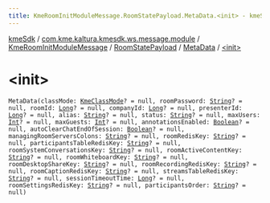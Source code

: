 ```yaml
---
title: KmeRoomInitModuleMessage.RoomStatePayload.MetaData.<init> - kmeSdk
---
```


[kmeSdk](../../../../index.html) / [com.kme.kaltura.kmesdk.ws.message.module](../../../index.html) / [KmeRoomInitModuleMessage](../../index.html) / [RoomStatePayload](../index.html) / [MetaData](index.html) / [&lt;init&gt;](./-init-.html)

# &lt;init&gt;

`MetaData(classMode: `[`KmeClassMode`](../../../../com.kme.kaltura.kmesdk.ws.message.type/-kme-class-mode/index.html)`? = null, roomPassword: `[`String`](https://kotlinlang.org/api/latest/jvm/stdlib/kotlin/-string/index.html)`? = null, roomId: `[`Long`](https://kotlinlang.org/api/latest/jvm/stdlib/kotlin/-long/index.html)`? = null, companyId: `[`Long`](https://kotlinlang.org/api/latest/jvm/stdlib/kotlin/-long/index.html)`? = null, presenterId: `[`Long`](https://kotlinlang.org/api/latest/jvm/stdlib/kotlin/-long/index.html)`? = null, alias: `[`String`](https://kotlinlang.org/api/latest/jvm/stdlib/kotlin/-string/index.html)`? = null, status: `[`String`](https://kotlinlang.org/api/latest/jvm/stdlib/kotlin/-string/index.html)`? = null, maxUsers: `[`Int`](https://kotlinlang.org/api/latest/jvm/stdlib/kotlin/-int/index.html)`? = null, maxGuests: `[`Int`](https://kotlinlang.org/api/latest/jvm/stdlib/kotlin/-int/index.html)`? = null, annotationsEnabled: `[`Boolean`](https://kotlinlang.org/api/latest/jvm/stdlib/kotlin/-boolean/index.html)`? = null, autoClearChatEndOfSession: `[`Boolean`](https://kotlinlang.org/api/latest/jvm/stdlib/kotlin/-boolean/index.html)`? = null, managingRoomServersColons: `[`String`](https://kotlinlang.org/api/latest/jvm/stdlib/kotlin/-string/index.html)`? = null, roomRedisKey: `[`String`](https://kotlinlang.org/api/latest/jvm/stdlib/kotlin/-string/index.html)`? = null, participantsTableRedisKey: `[`String`](https://kotlinlang.org/api/latest/jvm/stdlib/kotlin/-string/index.html)`? = null, roomSystemConversationsKey: `[`String`](https://kotlinlang.org/api/latest/jvm/stdlib/kotlin/-string/index.html)`? = null, roomActiveContentKey: `[`String`](https://kotlinlang.org/api/latest/jvm/stdlib/kotlin/-string/index.html)`? = null, roomWhiteboardKey: `[`String`](https://kotlinlang.org/api/latest/jvm/stdlib/kotlin/-string/index.html)`? = null, roomDesktopShareKey: `[`String`](https://kotlinlang.org/api/latest/jvm/stdlib/kotlin/-string/index.html)`? = null, roomRecordingRedisKey: `[`String`](https://kotlinlang.org/api/latest/jvm/stdlib/kotlin/-string/index.html)`? = null, roomCaptionRedisKey: `[`String`](https://kotlinlang.org/api/latest/jvm/stdlib/kotlin/-string/index.html)`? = null, streamsTableRedisKey: `[`String`](https://kotlinlang.org/api/latest/jvm/stdlib/kotlin/-string/index.html)`? = null, sessionTimeoutTime: `[`Long`](https://kotlinlang.org/api/latest/jvm/stdlib/kotlin/-long/index.html)`? = null, roomSettingsRedisKey: `[`String`](https://kotlinlang.org/api/latest/jvm/stdlib/kotlin/-string/index.html)`? = null, participantsOrder: `[`String`](https://kotlinlang.org/api/latest/jvm/stdlib/kotlin/-string/index.html)`? = null)`